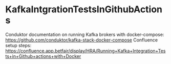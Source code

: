 # KafkaIntgrationTestsInGithubActions

Conduktor documentation on running Kafka brokers with docker-compose: https://github.com/conduktor/kafka-stack-docker-compose
Confluence setup steps: https://confluence.app.betfair/display/HRA/Running+Kafka+Integration+Tests+in+Github+actions+with+Docker
